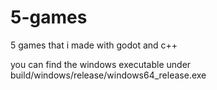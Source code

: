 # 5-games
5 games that i made with godot and c++


you can find the windows executable under build/windows/release/windows64_release.exe
